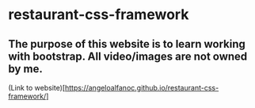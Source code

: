 # restaurant-css-framework
## The purpose of this website is to learn working with bootstrap. All video/images are not owned by me.
(Link to website)[https://angeloalfanoc.github.io/restaurant-css-framework/]
